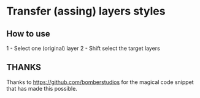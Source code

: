 # Transfer (assing) layers styles

## How to use
1 - Select one (original) layer
2 - Shift select the target layers

## THANKS
Thanks to https://github.com/bomberstudios for the magical code snippet that has made this possible.
